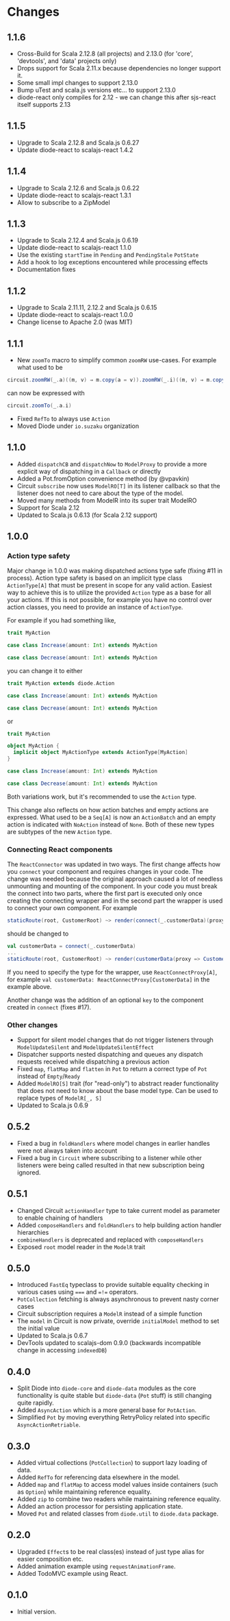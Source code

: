 # Changes

## 1.1.6
- Cross-Build for Scala 2.12.8 (all projects) and 2.13.0 (for 'core', 'devtools', and 'data' projects only)
- Drops support for Scala 2.11.x because dependencies no longer support it.
- Some small impl changes to support 2.13.0 
- Bump uTest and scala.js versions etc... to support 2.13.0
- diode-react only compiles for 2.12 - we can change this after sjs-react itself supports 2.13 

## 1.1.5
- Upgrade to Scala 2.12.8 and Scala.js 0.6.27
- Update diode-react to scalajs-react 1.4.2

## 1.1.4
- Upgrade to Scala 2.12.6 and Scala.js 0.6.22
- Update diode-react to scalajs-react 1.3.1
- Allow to subscribe to a ZipModel

## 1.1.3
- Upgrade to Scala 2.12.4 and Scala.js 0.6.19
- Update diode-react to scalajs-react 1.1.0
- Use the existing `startTime` in `Pending` and `PendingStale` `PotState`
- Add a hook to log exceptions encountered while processing effects
- Documentation fixes

## 1.1.2
- Upgrade to Scala 2.11.11, 2.12.2 and Scala.js 0.6.15
- Update diode-react to scalajs-react 1.0.0
- Change license to Apache 2.0 (was MIT)

## 1.1.1

- New `zoomTo` macro to simplify common `zoomRW` use-cases. For example what used to be
```scala
circuit.zoomRW(_.a)((m, v) ⇒ m.copy(a = v)).zoomRW(_.i)((m, v) ⇒ m.copy(i = v))
```
can now be expressed with
```scala
circuit.zoomTo(_.a.i)
```
- Fixed `RefTo` to always use `Action`
- Moved Diode under `io.suzaku` organization

## 1.1.0

- Added `dispatchCB` and `dispatchNow` to `ModelProxy` to provide a more explicit way of dispatching in a `Callback` or directly
- Added a Pot.fromOption convenience method (by @vpavkin)
- Circuit `subscribe` now uses `ModelRO[T]` in its listener callback so that the listener does not need to care about the type of the
model.
- Moved many methods from ModelR into its super trait ModelRO
- Support for Scala 2.12
- Updated to Scala.js 0.6.13 (for Scala 2.12 support)

## 1.0.0

### Action type safety

Major change in 1.0.0 was making dispatched actions type safe (fixing #11 in process). Action type safety is based on an implicit type class
`ActionType[A]` that must be present in scope for any valid action. Easiest way to achieve this is to utilize the provided `Action` type as a
base for all your actions. If this is not possible, for example you have no control over action classes, you need to provide an instance of
`ActionType`.

For example if you had something like,

```scala
trait MyAction

case class Increase(amount: Int) extends MyAction

case class Decrease(amount: Int) extends MyAction
```

you can change it to either

```scala
trait MyAction extends diode.Action

case class Increase(amount: Int) extends MyAction

case class Decrease(amount: Int) extends MyAction
```

or

```scala
trait MyAction

object MyAction {
  implicit object MyActionType extends ActionType[MyAction]
}

case class Increase(amount: Int) extends MyAction

case class Decrease(amount: Int) extends MyAction
```

Both variations work, but it's recommended to use the `Action` type.

This change also reflects on how action batches and empty actions are expressed. What used to be a `Seq[A]` is now an `ActionBatch` and an
empty action is indicated with `NoAction` instead of `None`. Both of these new types are subtypes of the new `Action` type.

### Connecting React components

The `ReactConnector` was updated in two ways. The first change affects how you `connect` your component and requires changes in your code. The
change was needed because the original approach caused a lot of needless unmounting and mounting of the component. In your code you must break
the connect into two parts, where the first part is executed only once creating the connecting wrapper and in the second part the wrapper is used
to connect your own component. For example

```scala
staticRoute(root, CustomerRoot) ~> render(connect(_.customerData)(proxy => Customers(proxy)))
```

should be changed to

```scala
val customerData = connect(_.customerData)
...
staticRoute(root, CustomerRoot) ~> render(customerData(proxy => Customers(proxy)))
```

If you need to specify the type for the wrapper, use `ReactConnectProxy[A]`, for example `val customerData: ReactConnectProxy[CustomerData]` in the
example above.

Another change was the addition of an optional `key` to the component created in `connect` (fixes #17).

### Other changes

- Support for silent model changes that do not trigger listeners through `ModelUpdateSilent` and `ModelUpdateSilentEffect`
- Dispatcher supports nested dispatching and queues any dispatch requests received while dispatching a previous action
- Fixed `map`, `flatMap` and `flatten` in `Pot` to return a correct type of `Pot` instead of `Empty`/`Ready`
- Added `ModelRO[S]` trait (for "read-only") to abstract reader functionality that does not need to know about the
  base model type. Can be used to replace types of `ModelR[_, S]`
- Updated to Scala.js 0.6.9

## 0.5.2
- Fixed a bug in `foldHandlers` where model changes in earlier handles were not always taken into account
- Fixed a bug in `Circuit` where subscribing to a listener while other listeners were being called resulted in that new
  subscription being ignored.

## 0.5.1
- Changed Circuit `actionHandler` type to take current model as parameter to enable chaining of handlers
- Added `composeHandlers` and `foldHandlers` to help building action handler hierarchies
- `combineHandlers` is deprecated and replaced with `composeHandlers`
- Exposed `root` model reader in the `ModelR` trait

## 0.5.0
- Introduced `FastEq` typeclass to provide suitable equality checking in various cases using `===` and `=!=` operators.
- `PotCollection` fetching is always asynchronous to prevent nasty corner cases
- Circuit subscription requires a `ModelR` instead of a simple function
- The `model` in Circuit is now private, override `initialModel` method to set the initial value
- Updated to Scala.js 0.6.7
- DevTools updated to scalajs-dom 0.9.0 (backwards incompatible change in accessing `indexedDB`)

## 0.4.0
- Split Diode into `diode-core` and `diode-data` modules as the core functionality is quite stable but `diode-data`
  (`Pot` stuff) is still changing quite rapidly.
- Added `AsyncAction` which is a more general base for `PotAction`.
- Simplified `Pot` by moving everything RetryPolicy related into specific `AsyncActionRetriable`.

## 0.3.0
- Added virtual collections (`PotCollection`) to support lazy loading of data.
- Added `RefTo` for referencing data elsewhere in the model.
- Added `map` and `flatMap` to access model values inside containers (such as `Option`) while maintaining reference
  equality.
- Added `zip` to combine two readers while maintaining reference equality.
- Added an action processor for persisting application state.
- Moved `Pot` and related classes from `diode.util` to `diode.data` package.

## 0.2.0
- Upgraded `Effect`s to be real class(es) instead of just type alias for easier composition etc.
- Added animation example using `requestAnimationFrame`.
- Added TodoMVC example using React.

## 0.1.0
- Initial version.
